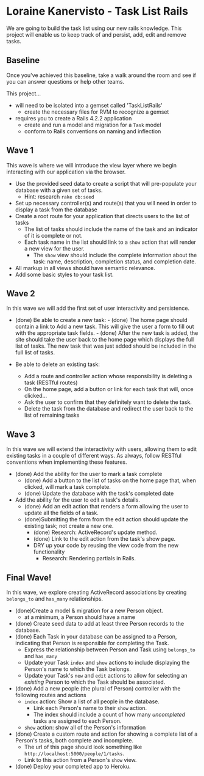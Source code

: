 # Loraine Kanervisto - Task List Rails

We are going to build the task list using our new rails knowledge. This project will enable us to keep track of and persist, add, edit and remove tasks.

## Baseline
Once you've achieved this baseline, take a walk around the room and see if you can answer questions or help other teams.

This project...

- will need to be isolated into a gemset called 'TaskListRails'
  - create the necessary files for RVM to recognize a gemset
- requires you to create a Rails 4.2.2 application
  - create and run a model and migration for a `Task` model
  - conform to Rails conventions on naming and inflection

## Wave 1
This wave is where we will introduce the view layer where we begin interacting with our application via the browser.

  - Use the provided seed data to create a script that will pre-populate your database with a given set of tasks.
    - Hint: research `rake db:seed`
  - Set up necessary controller(s) and route(s) that you will need in order to display a task from the database
  - Create a root route for your application that directs users to the list of tasks
    - The list of tasks should include the name of the task and an indicator of it is complete or not.
    - Each task name in the list should link to a `show` action that will render a new view for the user.
      - The `show` view should include the complete information about the task: name, description, completion status, and completion date.
  - All markup in all views should have semantic relevance.
  - Add some basic styles to your task list.


## Wave 2

In this wave we will add the first set of user interactivity and persistence.

  -  (done) Be able to create a new task:
    - (done) The home page should contain a link to Add a new task. This will give the user a form to fill out with the appropriate task fields.
    - (done) After the new task is added, the site should take the user back to the home page which displays the full list of tasks. The new task that was just added should be included in the full list of tasks.

  - Be able to delete an existing task:
    - Add a route and controller action whose responsibility is deleting a task (RESTful routes)
    - On the home page, add a button or link for each task that will, once clicked...
    - Ask the user to confirm that they definitely want to delete the task.
    - Delete the task from the database and redirect the user back to the list of remaining tasks

## Wave 3

In this wave we will extend the interactivity with users, allowing them to edit existing tasks in a couple of different ways. As always, follow RESTful conventions when implementing these features.

- (done) Add the ability for the user to mark a task complete
  - (done) Add a button to the list of tasks on the home page that, when clicked, will mark a task   complete.
  - (done) Update the database with the task's completed date
- Add the ability for the user to edit a task's details.
  - (done) Add an edit action that renders a form allowing the user to update all the fields of a  task.
  - (done)Submitting the form from the edit action should update the existing task; not create a new one.
    - (done) Research: ActiveRecord's update method.
    - (done) Link to the edit action from the task's show page.
    - DRY up your code by reusing the view code from the new functionality
      - Research: Rendering partials in Rails.

## Final Wave!
In this wave, we explore creating ActiveRecord associations by creating `belongs_to` and `has_many` relationships.

- (done)Create a model & migration for a new Person object.
  - at a minimum, a Person should have a name
- (done) Create seed data to add at least three Person records to the database.
- (done) Each Task in your database can be assigned to a Person, indicating that Person is responsible for completing the Task.
  - Express the relationship between Person and Task using `belongs_to` and `has_many`
  - Update your Task `index` and `show` actions to include displaying the Person's name to which the Task belongs.
  - Update your Task's `new` and `edit` actions to allow for selecting an _existing_ Person to which the Task should be associated.
- (done) Add a new people (the plural of Person) controller with the following routes and actions
  - `index` action: Show a list of all people in the database.
    - Link each Person's name to their `show` action.
    - The index should include a count of how many _uncompleted_ tasks are assigned to each Person.
  - `show` action: show all of the Person's information
- (done) Create a custom route and action for showing a complete list of a Person's tasks, both complete and incomplete.
  - The url of this page should look something like `http://localhost:5000/people/1/tasks`.
  - Link to this action from a Person's `show` view.
- (done) Deploy your completed app to Heroku.
